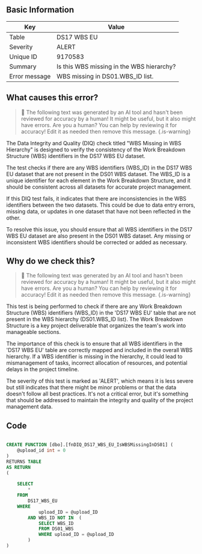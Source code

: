 ## Basic Information
| Key         | Value          |
|-------------|----------------|
| Table       | DS17 WBS EU |
| Severity    | ALERT |
| Unique ID   | 9170583   |
| Summary     | Is this WBS missing in the WBS hierarchy? |
| Error message | WBS missing in DS01.WBS_ID list. |

## What causes this error?

> :robot: The following text was generated by an AI tool and hasn't been reviewed for accuracy by a human! It might be useful, but it also might have errors. Are you a human? You can help by reviewing it for accuracy! Edit it as needed then remove this message.
{.is-warning}

The Data Integrity and Quality (DIQ) check titled "WBS Missing in WBS Hierarchy" is designed to verify the consistency of the Work Breakdown Structure (WBS) identifiers in the DS17 WBS EU dataset. 

The test checks if there are any WBS identifiers (WBS_ID) in the DS17 WBS EU dataset that are not present in the DS01 WBS dataset. The WBS_ID is a unique identifier for each element in the Work Breakdown Structure, and it should be consistent across all datasets for accurate project management.

If this DIQ test fails, it indicates that there are inconsistencies in the WBS identifiers between the two datasets. This could be due to data entry errors, missing data, or updates in one dataset that have not been reflected in the other. 

To resolve this issue, you should ensure that all WBS identifiers in the DS17 WBS EU dataset are also present in the DS01 WBS dataset. Any missing or inconsistent WBS identifiers should be corrected or added as necessary.
## Why do we check this?

> :robot: The following text was generated by an AI tool and hasn't been reviewed for accuracy by a human! It might be useful, but it also might have errors. Are you a human? You can help by reviewing it for accuracy! Edit it as needed then remove this message.
{.is-warning}

This test is being performed to check if there are any Work Breakdown Structure (WBS) identifiers (WBS_ID) in the 'DS17 WBS EU' table that are not present in the WBS hierarchy (DS01.WBS_ID list). The Work Breakdown Structure is a key project deliverable that organizes the team's work into manageable sections. 

The importance of this check is to ensure that all WBS identifiers in the 'DS17 WBS EU' table are correctly mapped and included in the overall WBS hierarchy. If a WBS identifier is missing in the hierarchy, it could lead to mismanagement of tasks, incorrect allocation of resources, and potential delays in the project timeline. 

The severity of this test is marked as 'ALERT', which means it is less severe but still indicates that there might be minor problems or that the data doesn't follow all best practices. It's not a critical error, but it's something that should be addressed to maintain the integrity and quality of the project management data.
## Code

```sql

CREATE FUNCTION [dbo].[fnDIQ_DS17_WBS_EU_IsWBSMissingInDS01] (
	@upload_id int = 0
)
RETURNS TABLE
AS RETURN
(
	
	SELECT 
		*
	FROM 
		DS17_WBS_EU
	WHERE 
			upload_ID = @upload_ID
		AND WBS_ID NOT IN  (
			SELECT WBS_ID
			FROM DS01_WBS
			WHERE upload_ID = @upload_ID
		)
)
```
